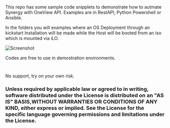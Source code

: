 ##
This repo has some sample code snipplets to demonstrate how to autmate Synergy with OneView API.
Examples are in RestAPI, Python Powershell or Ansible.

In the folders you will examples where an OS Deployment through an kickstart Installation will be made while the Host will be booted from an iso which is mounted via iLO.

![Screenshot]("pic/OSDeploywILO.jpg")
 

Codes are free to use in demostration environments. 
#
No support, try on your own risk.


### Unless required by applicable law or agreed to in writing, software distributed under the License is distributed on an "AS IS" BASIS,WITHOUT WARRANTIES OR CONDITIONS OF ANY KIND, either express or implied. See the License for the specific language governing permissions and limitations under the License.
